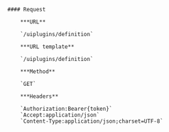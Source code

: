     #### Request

        ***URL**

        `/uiplugins/definition`

        ***URL template**

        `/uiplugins/definition`

        ***Method**

        `GET`

        ***Headers**

        `Authorization:Bearer{token}`
        `Accept:application/json`
        `Content-Type:application/json;charset=UTF-8`
